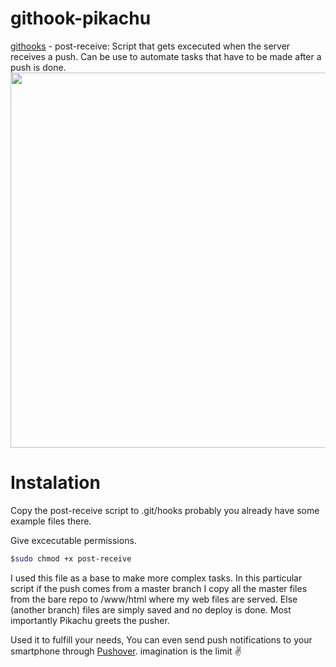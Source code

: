 # githook-pikachu
[githooks](https://git-scm.com/docs/githooks) - post-receive: Script that gets excecuted when the server receives a push. Can be use to automate tasks that have to be made after a push is done.
<img src="https://github.com/kikeonline/pikachu-githook/blob/master/terminal-screen.png" width="600">

# Instalation
Copy the post-receive script to .git/hooks probably you already have some example files there.

Give excecutable permissions.
  ```bash
  $sudo chmod +x post-receive
  ```

I used this file as a base to make more complex tasks. In this particular script if the push comes from a master branch I copy all the master files from the bare repo to /www/html where my web files are served. Else (another branch) files are simply saved and no deploy is done. Most importantly Pikachu greets the pusher.

Used it to fulfill your needs, You can even send push notifications to your smartphone through [Pushover](https://pushover.net). imagination is the limit ✌️
